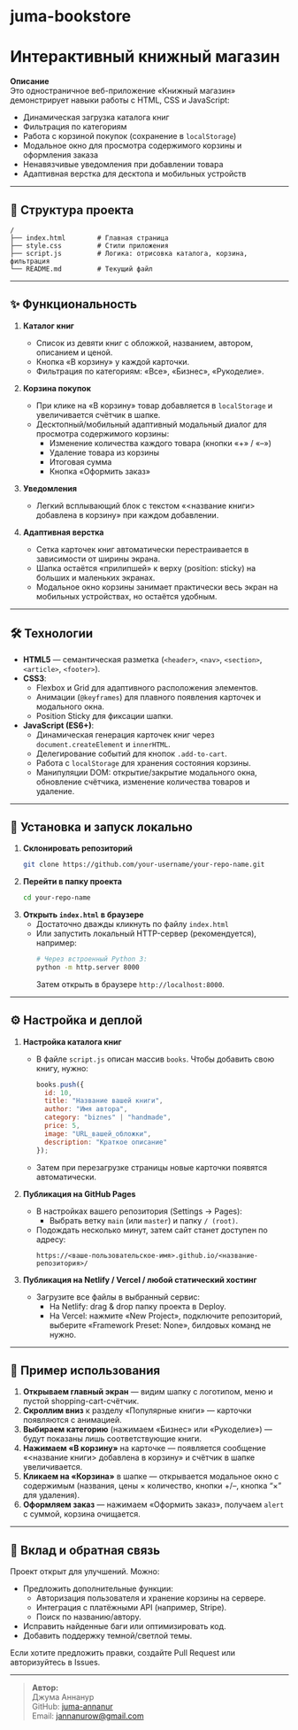 # juma-bookstore
# Интерактивный книжный магазин

**Описание**  
Это одностраничное веб-приложение «Книжный магазин» демонстрирует навыки работы с HTML, CSS и JavaScript:  
- Динамическая загрузка каталога книг  
- Фильтрация по категориям  
- Работа с корзиной покупок (сохранение в `localStorage`)  
- Модальное окно для просмотра содержимого корзины и оформления заказа  
- Ненавязчивые уведомления при добавлении товара  
- Адаптивная верстка для десктопа и мобильных устройств  

---

## 📂 Структура проекта

```
/
├── index.html        # Главная страница
├── style.css         # Стили приложения
├── script.js         # Логика: отрисовка каталога, корзина, фильтрация
└── README.md         # Текущий файл
```

---

## ✨ Функциональность

1. **Каталог книг**  
   - Список из девяти книг с обложкой, названием, автором, описанием и ценой.  
   - Кнопка «В корзину» у каждой карточки.  
   - Фильтрация по категориям: «Все», «Бизнес», «Рукоделие».

2. **Корзина покупок**  
   - При клике на «В корзину» товар добавляется в `localStorage` и увеличивается счётчик в шапке.  
   - Десктопный/мобильный адаптивный модальный диалог для просмотра содержимого корзины:  
     - Изменение количества каждого товара (кнопки «+» / «–»)  
     - Удаление товара из корзины  
     - Итоговая сумма  
     - Кнопка «Оформить заказ»

3. **Уведомления**  
   - Легкий всплывающий блок с текстом «<название книги> добавлена в корзину» при каждом добавлении.

4. **Адаптивная верстка**  
   - Сетка карточек книг автоматически перестраивается в зависимости от ширины экрана.  
   - Шапка остаётся «прилипшей» к верху (position: sticky) на больших и маленьких экранах.  
   - Модальное окно корзины занимает практически весь экран на мобильных устройствах, но остаётся удобным.

---

## 🛠 Технологии

- **HTML5** — семантическая разметка (`<header>`, `<nav>`, `<section>`, `<article>`, `<footer>`).  
- **CSS3**:
  - Flexbox и Grid для адаптивного расположения элементов.  
  - Анимации (`@keyframes`) для плавного появления карточек и модального окна.  
  - Position Sticky для фиксации шапки.  
- **JavaScript (ES6+)**:
  - Динамическая генерация карточек книг через `document.createElement` и `innerHTML`.  
  - Делегирование событий для кнопок `.add-to-cart`.  
  - Работа с `localStorage` для хранения состояния корзины.  
  - Манипуляции DOM: открытие/закрытие модального окна, обновление счётчика, изменение количества товаров и удаление.  

---

## 🚀 Установка и запуск локально

1. **Склонировать репозиторий**  
   ```bash
   git clone https://github.com/your-username/your-repo-name.git
   ```
2. **Перейти в папку проекта**  
   ```bash
   cd your-repo-name
   ```
3. **Открыть `index.html` в браузере**  
   - Достаточно дважды кликнуть по файлу `index.html`  
   - Или запустить локальный HTTP-сервер (рекомендуется), например:
     ```bash
     # Через встроенный Python 3:
     python -m http.server 8000
     ```
     Затем открыть в браузере `http://localhost:8000`.

---

## ⚙️ Настройка и деплой

1. **Настройка каталога книг**  
   - В файле `script.js` описан массив `books`. Чтобы добавить свою книгу, нужно:
     ```js
     books.push({
       id: 10,
       title: "Название вашей книги",
       author: "Имя автора",
       category: "biznes" | "handmade",
       price: 5,
       image: "URL_вашей_обложки",
       description: "Краткое описание"
     });
     ```
   - Затем при перезагрузке страницы новые карточки появятся автоматически.

2. **Публикация на GitHub Pages**  
   - В настройках вашего репозитория (Settings → Pages):
     - Выбрать ветку `main` (или `master`) и папку `/ (root)`.  
   - Подождать несколько минут, затем сайт станет доступен по адресу:  
     ```
     https://<ваше-пользовательское-имя>.github.io/<название-репозитория>/
     ```

3. **Публикация на Netlify / Vercel / любой статический хостинг**  
   - Загрузите все файлы в выбранный сервис:  
     - На Netlify: drag & drop папку проекта в Deploy.  
     - На Vercel: нажмите «New Project», подключите репозиторий, выберите «Framework Preset: None», билдовых команд не нужно.

---

## 📝 Пример использования

1. **Открываем главный экран** — видим шапку с логотипом, меню и пустой shopping-cart-счётчик.  
2. **Скроллим вниз** к разделу «Популярные книги» — карточки появляются с анимацией.  
3. **Выбираем категорию** (нажимаем «Бизнес» или «Рукоделие») — будут показаны лишь соответствующие книги.  
4. **Нажимаем «В корзину»** на карточке — появляется сообщение «<название книги> добавлена в корзину» и счётчик в шапке увеличивается.  
5. **Кликаем на «Корзина»** в шапке — открывается модальное окно с содержимым (названия, цены × количество, кнопки +/–, кнопка “×” для удаления).  
6. **Оформляем заказ** — нажимаем «Оформить заказ», получаем `alert` с суммой, корзина очищается.

---

## 🤝 Вклад и обратная связь

Проект открыт для улучшений. Можно:
- Предложить дополнительные функции:  
  - Авторизация пользователя и хранение корзины на сервере.  
  - Интеграция с платёжными API (например, Stripe).  
  - Поиск по названию/автору.  
- Исправить найденные баги или оптимизировать код.  
- Добавить поддержку темной/светлой темы.  

Если хотите предложить правки, создайте Pull Request или авторизуйтесь в Issues.

---

> **Автор:**  
> Джума Аннанур  
> GitHub: [juma-annanur](https://github.com/juma-annanur)  
> Email: jannanurow@gmail.com  
